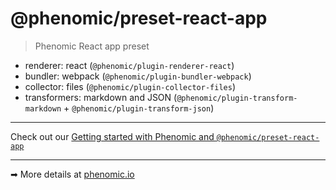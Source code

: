 # @phenomic/preset-react-app

> Phenomic React app preset

* renderer: react (`@phenomic/plugin-renderer-react`)
* bundler: webpack (`@phenomic/plugin-bundler-webpack`)
* collector: files (`@phenomic/plugin-collector-files`)
* transformers: markdown and JSON (`@phenomic/plugin-transform-markdown` +
  `@phenomic/plugin-transform-json`)

---

Check out our
[Getting started with Phenomic and `@phenomic/preset-react-app`](docs/getting-started/README.md)

---

➡ More details at [phenomic.io](https://phenomic.io/)
